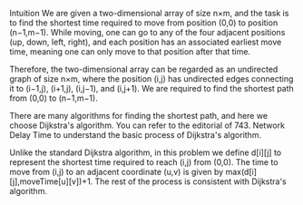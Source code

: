 
Intuition
We are given a two-dimensional array of size n×m, and the task is to find the shortest time required to move from position (0,0) to position (n−1,m−1). While moving, one can go to any of the four adjacent positions (up, down, left, right), and each position has an associated earliest move time, meaning one can only move to that position after that time.

Therefore, the two-dimensional array can be regarded as an undirected graph of size n×m, where the position (i,j) has undirected edges connecting it to (i−1,j), (i+1,j), (i,j−1), and (i,j+1). We are required to find the shortest path from (0,0) to (n−1,m−1).

There are many algorithms for finding the shortest path, and here we choose Dijkstra's algorithm. You can refer to the editorial of 743. Network Delay Time to understand the basic process of Dijkstra's algorithm.

Unlike the standard Dijkstra algorithm, in this problem we define d[i][j] to represent the shortest time required to reach (i,j) from (0,0). The time to move from (i,j) to an adjacent coordinate (u,v) is given by max(d[i][j],moveTime[u][v])+1. The rest of the process is consistent with Dijkstra's algorithm.


